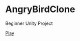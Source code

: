 # AngryBirdClone
Beginner Unity Project

[Play](https://mcdonaldduncan.github.io/AngryBirdClone/index.html)
